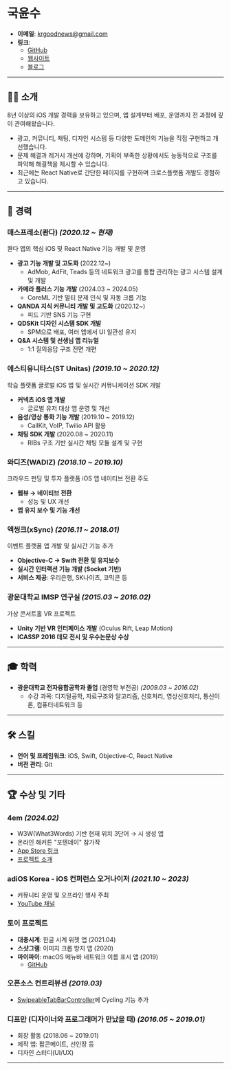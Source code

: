 # 국윤수

- **이메일**: krgoodnews@gmail.com  
- **링크**:  
  - [GitHub](https://github.com/krgoodnews)  
  - [웹사이트](https://yunsu.dev)  
  - [블로그](https://blog.yunsu.dev)  

---

## 👨‍💻 소개

8년 이상의 iOS 개발 경력을 보유하고 있으며, 앱 설계부터 배포, 운영까지 전 과정에 깊이 관여해왔습니다.  
- 광고, 커뮤니티, 채팅, 디자인 시스템 등 다양한 도메인의 기능을 직접 구현하고 개선했습니다.  
- 문제 해결과 레거시 개선에 강하며, 기획이 부족한 상황에서도 능동적으로 구조를 파악해 해결책을 제시할 수 있습니다.  
- 최근에는 React Native로 간단한 페이지를 구현하며 크로스플랫폼 개발도 경험하고 있습니다.

---

## 💼 경력

### 매스프레소(콴다) _(2020.12 ~ 현재)_
콴다 앱의 핵심 iOS 및 React Native 기능 개발 및 운영  
- **광고 기능 개발 및 고도화** (2022.12~)  
  - AdMob, AdFit, Teads 등의 네트워크 광고를 통합 관리하는 광고 시스템 설계 및 개발  
- **카메라 플러스 기능 개발** (2024.03 ~ 2024.05)  
  - CoreML 기반 멀티 문제 인식 및 자동 크롭 기능  
- **QANDA 지식 커뮤니티 개발 및 고도화** (2020.12~)  
  - 피드 기반 SNS 기능 구현  
- **QDSKit 디자인 시스템 SDK 개발**  
  - SPM으로 배포, 여러 앱에서 UI 일관성 유지  
- **Q&A 시스템 및 선생님 앱 리뉴얼**  
  - 1:1 질의응답 구조 전면 개편  

### 에스티유니타스(ST Unitas) _(2019.10 ~ 2020.12)_
학습 플랫폼 글로벌 iOS 앱 및 실시간 커뮤니케이션 SDK 개발  
- **커넥츠 iOS 앱 개발**  
  - 글로벌 유저 대상 앱 운영 및 개선  
- **음성/영상 통화 기능 개발** (2019.10 ~ 2019.12)  
  - CallKit, VoIP, Twilio API 활용  
- **채팅 SDK 개발** (2020.08 ~ 2020.11)  
  - RIBs 구조 기반 실시간 채팅 모듈 설계 및 구현  

### 와디즈(WADIZ) _(2018.10 ~ 2019.10)_
크라우드 펀딩 및 투자 플랫폼 iOS 앱 네이티브 전환 주도  
- **웹뷰 → 네이티브 전환**  
  - 성능 및 UX 개선  
- **앱 유지 보수 및 기능 개선**  

### 엑씽크(xSync) _(2016.11 ~ 2018.01)_
이벤트 플랫폼 앱 개발 및 실시간 기능 추가  
- **Objective-C → Swift 전환 및 유지보수**  
- **실시간 인터랙션 기능 개발 (Socket 기반)**  
- **서비스 제공**: 우리은행, SK나이츠, 코믹콘 등  

### 광운대학교 IMSP 연구실 _(2015.03 ~ 2016.02)_
가상 콘서트홀 VR 프로젝트  
- **Unity 기반 VR 인터페이스 개발** (Oculus Rift, Leap Motion)  
- **ICASSP 2016 데모 전시 및 우수논문상 수상**  

---

## 🎓 학력

- **광운대학교 전자융합공학과 졸업** (경영학 부전공) _(2009.03 ~ 2016.02)_  
  - 수강 과목: 디지털공학, 자료구조와 알고리즘, 신호처리, 영상신호처리, 통신이론, 컴퓨터네트워크 등  

---

## 🛠 스킬

- **언어 및 프레임워크**: iOS, Swift, Objective-C, React Native  
- **버전 관리**: Git  

---

## 🏆 수상 및 기타

### 4em _(2024.02)_
- W3W(What3Words) 기반 현재 위치 3단어 → 시 생성 앱  
- 온라인 해커톤 "포텐데이" 참가작  
- [App Store 링크](https://apps.apple.com/kr/app/4em/id6477289680?l=en-GB)  
- [프로젝트 소개](https://bside.best/projects/detail/P240125124501)

### adiOS Korea - iOS 컨퍼런스 오거나이저 _(2021.10 ~ 2023)_
- 커뮤니티 운영 및 오프라인 행사 주최  
- [YouTube 채널](https://www.youtube.com/@adioskorea/about)

### 토이 프로젝트
- **대충시계**: 한글 시계 위젯 앱 (2021.04)  
- **스샷그램**: 이미지 크롭 방지 앱 (2020)  
- **마이파이**: macOS 메뉴바 네트워크 이름 표시 앱 (2019)  
  - [GitHub](https://github.com/krgoodnews/NetworkChecker)

### 오픈소스 컨트리뷰션 _(2019.03)_
- [SwipeableTabBarController](https://github.com/marcosgriselli/SwipeableTabBarController)에 Cycling 기능 추가  

### 디프만 (디자이너와 프로그래머가 만났을 때) _(2016.05 ~ 2019.01)_
- 회장 활동 (2018.06 ~ 2019.01)  
- 제작 앱: 팝콘메이트, 선인장 등  
- 디자인 스터디(UI/UX)

---
